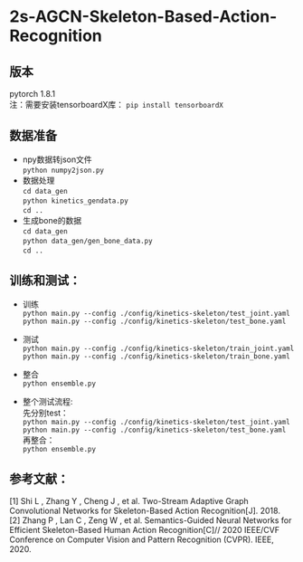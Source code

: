2s-AGCN-Skeleton-Based-Action-Recognition
==

版本
--
pytorch 1.8.1  <br>
注：需要安装tensorboardX库：    `pip install tensorboardX`

数据准备
--
* npy数据转json文件  <br>
      `python numpy2json.py`     
* 数据处理  <br>
      `cd data_gen`<br>
      `python kinetics_gendata.py`<br>
      `cd ..`<br>
* 生成bone的数据  <br>
      `cd data_gen`<br>
      `python data_gen/gen_bone_data.py`<br>
      `cd ..`<br>
 
训练和测试：
--

* 训练 <br>
  `python main.py --config ./config/kinetics-skeleton/test_joint.yaml`<br>
  `python main.py --config ./config/kinetics-skeleton/test_bone.yaml` <br>

* 测试  <br>
  `python main.py --config ./config/kinetics-skeleton/train_joint.yaml`<br>
  `python main.py --config ./config/kinetics-skeleton/train_bone.yaml` <br>
* 整合  <br>
  `python ensemble.py`     
  
* 整个测试流程: <br>
  先分别test： <br>
  `python main.py --config ./config/kinetics-skeleton/test_joint.yaml`<br>
  `python main.py --config ./config/kinetics-skeleton/test_bone.yaml` <br>
  再整合： <br>
  `python ensemble.py` <br>
  
参考文献：
--
[1] Shi L , Zhang Y , Cheng J , et al. Two-Stream Adaptive Graph Convolutional Networks for Skeleton-Based Action Recognition[J]. 2018. <br>
[2] Zhang P , Lan C , Zeng W , et al. Semantics-Guided Neural Networks for Efficient Skeleton-Based Human Action Recognition[C]// 2020 IEEE/CVF Conference on Computer Vision and Pattern Recognition (CVPR). IEEE, 2020.

